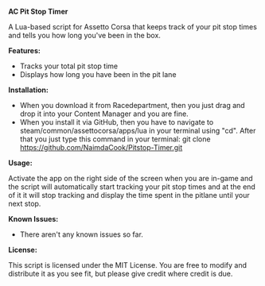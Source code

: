 **AC Pit Stop Timer**

A Lua-based script for Assetto Corsa that keeps track of your pit stop times and tells you how long
you've been in the box.

**Features:**

* Tracks your total pit stop time
* Displays how long you have been in the pit lane

**Installation:**

* When you download it from Racedepartment, then you just drag and drop it into your Content Manager and you are fine.
* When you install it via GitHub, then you have to navigate to steam/common/assettocorsa/apps/lua in your terminal using "cd".
  After that you just type this command in your terminal: git clone https://github.com/NaimdaCook/Pitstop-Timer.git

**Usage:**

Activate the app on the right side of the screen when you are in-game and the script will automatically start tracking your pit stop times and at the end of it it will stop tracking and display the time spent in the pitlane until your next stop.

**Known Issues:**

* There aren't any known issues so far.

**License:**

This script is licensed under the MIT License. You are free to modify and distribute it as you see fit,
but please give credit where credit is due.
